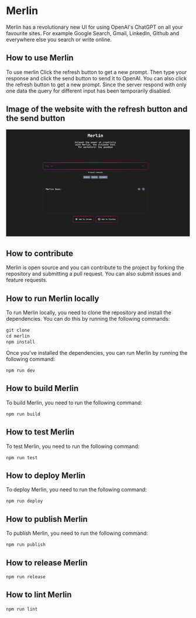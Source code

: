 # Merlin

Merlin has a revolutionary new UI for using OpenAI's ChatGPT on all your favourite sites. For example Google Search, Gmail, LinkedIn, Github and everywhere else you search or write online.

## How to use Merlin

To use merlin Click the refresh button to get a new prompt. Then type your response and click the send button to send it to OpenAI. You can also click the refresh button to get a new prompt.
Since the server respond with only one data the query for different input has been temporarily disabled.

## Image of the website with the refresh button and the send button

![Merlin](./src/assets/merlin.png)

## How to contribute

Merlin is open source and you can contribute to the project by forking the repository and submitting a pull request. You can also submit issues and feature requests.

## How to run Merlin locally

To run Merlin locally, you need to clone the repository and install the dependencies. You can do this by running the following commands:

    git clone
    cd merlin
    npm install

Once you've installed the dependencies, you can run Merlin by running the following command:

    npm run dev

## How to build Merlin

To build Merlin, you need to run the following command:

    npm run build

## How to test Merlin

To test Merlin, you need to run the following command:

    npm run test

## How to deploy Merlin

To deploy Merlin, you need to run the following command:

    npm run deploy

## How to publish Merlin

To publish Merlin, you need to run the following command:

    npm run publish

## How to release Merlin

    npm run release

## How to lint Merlin

    npm run lint
